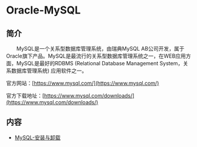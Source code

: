 # Oracle-MySQL

## 简介
&#8195;&#8195;MySQL是一个关系型数据库管理系统，由瑞典MySQL AB公司开发，属于Oracle旗下产品。MySQL是最流行的关系型数据库管理系统之一，在WEB应用方面，MySQL是最好的RDBMS (Relational Database Management System，关系数据库管理系统) 应用软件之一。

官方网站：[https://www.mysql.com/](https://www.mysql.com/)

官方下载地址：[https://www.mysql.com/downloads/](https://www.mysql.com/downloads/)

## 内容
- [MySQL-安装与卸载](https://gitbook.big1000.com/07-Oracle_Database/10-Oracle-MySQL/01-MySQL-%E5%AE%89%E8%A3%85%E4%B8%8E%E5%8D%B8%E8%BD%BD.html)
